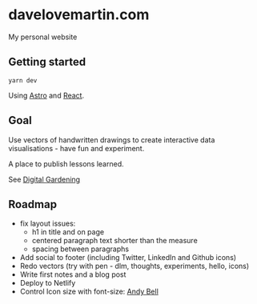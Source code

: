 # davelovemartin.com

My personal website

## Getting started

`yarn dev`

Using [Astro](https://docs.astro.build/en/getting-started/) and [React](https://beta.reactjs.org/learn).

## Goal

Use vectors of handwritten drawings to create interactive data visualisations - have fun and experiment.

A place to publish lessons learned.

See [Digital Gardening](https://maggieappleton.com/garden-history)

## Roadmap

- fix layout issues:
  - h1 in title and on page
  - centered paragraph text shorter than the measure
  - spacing between paragraphs
- Add social to footer (including Twitter, LinkedIn and Github icons)
- Redo vectors (try with pen - dlm, thoughts, experiments, hello, icons)
- Write first notes and a blog post
- Deploy to Netlify
- Control Icon size with font-size: [Andy Bell](https://archive.hankchizljaw.com/links/121/)
